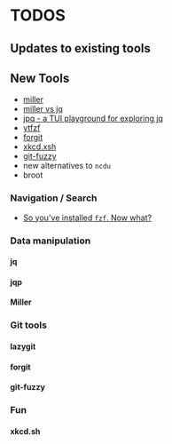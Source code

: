 # TODOS

## Updates to existing tools

## New Tools

- [miller](https://miller.readthedocs.io/en/latest/)
- [miller vs jq](https://dev.to/barakplasma/data-manipulation-jq-vs-miller-4g89)
- [jpq - a TUI playground for exploring jq](https://github.com/noahgorstein/jqp)
- [ytfzf](https://github.com/pystardust/ytfzf)
- [forgit](https://github.com/wfxr/forgit)
- [xkcd.xsh](https://gist.github.com/Lassi-Koykka/9fb934732a871ca3c8bc9396983a3310?utm_source=pocket_saves)
- [git-fuzzy](https://github.com/bigH/git-fuzzy)
- new alternatives to `ncdu`
- broot

### Navigation / Search

- [So you've installed `fzf`. Now what?](https://andrew-quinn.me/fzf)

### Data manipulation

#### jq

#### jqp

#### Miller

### Git tools

#### lazygit

#### forgit

#### git-fuzzy

### Fun

#### xkcd.sh
